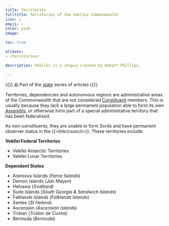 ```yaml
---
title: Territories
fulltitle: Territories of the Vekllei Commonwealth
icon: 💮
emoji: ←
color: pink
image:

toc: true

aliases:
- /territories/

description: Vekllei is a utopia created by Hobart Phillips.

---
```

{{<note>}}
߷ Part of the *[state](/state/)* series of articles
{{</note>}}

Territories, dependencies and autonomous regions are administrative areas of the Commonwealth that are not considered [Constituent](/constituents/) members. This is usually because they lack a large permanent population able to form its own [Assembly](/assembly/), or otherwise form part of a special administrative territory that has been federalised.

As non-constituents, they are unable to form Sords and have permanent observer status in the {{<link/council>}}. These territories include:

**Vekllei Federal Territories**

* Vekllei Antarctic Territories
* Vekllei Lunar Territories

**Dependent States**

* Aismious Islands (*Faroe Islands*)
* Demon Islands (*Jan Mayen*)
* Helvasia (*Svalbard*)
* Sude Islands (*South Georgia & Sandwich Islands*)
* Falklands Islands (*Falklands Islands*)
* Santes (*St Helena*)
* Ascension (*Ascension Islands*)
* Tristan (*Tristan de Cunha*)
* Bermuda (*Bermuda*)